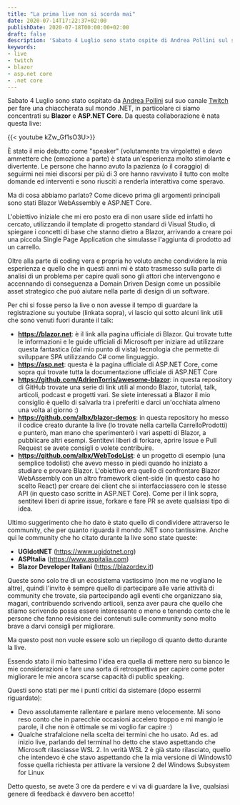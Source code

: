 ```yaml
---
title: "La prima live non si scorda mai"
date: 2020-07-14T17:22:37+02:00
publishDate: 2020-07-18T00:00:00+02:00
draft: false
description: 'Sabato 4 Luglio sono stato ospite di Andrea Pollini sul suo canale Twitch per chiaccherare di Blazor e ASP.NET Core. Essendo stato il mio debutto come "speaker" ho voluto scrivere questo post per analizzare come è andata questa bella esperienza.'
keywords:
- live
- twitch
- blazor
- asp.net core
- .net core
---
```


Sabato 4 Luglio sono stato ospitato da [Andrea Pollini](https://andreapollini.com/) sul suo canale [Twitch](https://www.twitch.tv/profandreapollini) per fare una chiaccherata sul mondo .NET, in particolare ci siamo concentrati su **Blazor** e **ASP.NET Core**. Da questa collaborazione è nata questa live:

{{< youtube kZw_Gf1sO3U>}}

È stato il mio debutto come "speaker" (volutamente tra virgolette) e devo ammettere che (emozione a parte) è stata un'esperienza molto stimolante e divertente. Le persone che hanno avuto la pazienza (o il coraggio) di seguirmi nei miei discorsi per più di 3 ore hanno ravvivato il tutto con molte domande ed interventi e sono riusciti a renderla interattiva come speravo.

Ma di cosa abbiamo parlato? Come dicevo prima gli argomenti principali sono stati Blazor WebAssembly e ASP.NET Core.

L'obiettivo iniziale che mi ero posto era di non usare slide ed infatti ho cercato, utilizzando il template di progetto standard di Visual Studio, di spiegare i concetti di base che stanno dietro a Blazor, arrivando a creare poi una piccola Single Page Application che simulasse l'aggiunta di prodotto ad un carrello.

Oltre alla parte di coding vera e propria ho voluto anche condividere la mia esperienza e quello che in questi anni mi è stato trasmesso sulla parte di analisi di un problema per capire quali sono gli attori che intervengono e accennando di conseguenza a Domain Driven Design come un possibile asset strategico che può aiutare nella parte di design di un software.

Per chi si fosse perso la live o non avesse il tempo di guardare la registrazione su youtube (linkata sopra), vi lascio qui sotto alcuni link utili che sono venuti fuori durante il talk:

- **https://blazor.net**: è il link alla pagina ufficiale di Blazor. Qui trovate tutte le informazioni e le guide ufficiali di Microsoft per iniziare ad utilizzare questa fantastica (dal mio punto di vista) tecnologia che permette di sviluppare SPA utilizzando C# come linguaggio.
- **https://asp.net**: questa è la pagina ufficiale di ASP.NET Core, come sopra qui trovate tutta la documentazione ufficiale di ASP.NET Core
- **https://github.com/AdrienTorris/awesome-blazor**: in questa repository di GitHub trovate una serie di link utili al mondo Blazor, tutorial, talk, articoli, podcast e progetti vari. Se siete interessati a Blazor il mio consiglio è quello di salvarla tra i preferiti e darci un'occhiata almeno una volta al giorno :)
- **https://github.com/albx/blazor-demos**: in questa repository ho messo il codice creato durante la live (lo trovate nella cartella CarrelloProdotti) e punterò, man mano che sperimenterò i vari aspetti di Blazor, a pubblicare altri esempi. Sentitevi liberi di forkare, aprire Issue e Pull Request se avete consigli o volete contribuire.
- **https://github.com/albx/WebTodoList**: è un progetto di esempio (una semplice todolist) che avevo messo in piedi quando ho iniziato a studiare e provare Blazor. L'obiettivo era quello di confrontare Blazor WebAssembly con un altro framework client-side (in questo caso ho scelto React) per creare dei client che si interfacciassero con le stesse API (in questo caso scritte in ASP.NET Core). Come per il link sopra, sentitevi liberi di aprire issue, forkare e fare PR se avete qualsiasi tipo di idea.

Ultimo suggerimento che ho dato è stato quello di condividere attraverso le community, che per quanto riguarda il mondo .NET sono tantissime. Anche qui le community che ho citato durante la live sono state queste:

- **UGIdotNET** (https://www.ugidotnet.org)
- **ASPItalia** (https://www.aspitalia.com)
- **Blazor Developer Italiani** (https://blazordev.it)

Queste sono solo tre di un ecosistema vastissimo (non me ne vogliano le altre), quindi l'invito è sempre quello di partecipare alle varie attività di community che trovate, sia partecipando agli eventi che organizzano sia, magari, contribuendo scrivendo articoli, senza aver paura che quello che stiamo scrivendo possa essere interessante o meno e tenendo conto che le persone che fanno revisione dei contenuti sulle community sono molto brave a darvi consigli per migliorare.

Ma questo post non vuole essere solo un riepilogo di quanto detto durante la live. 

Essendo stato il mio battesimo l'idea era quella di mettere nero su bianco le mie considerazioni e fare una sorta di retrospettiva per capire come poter migliorare le mie ancora scarse capacità di public speaking.

Questi sono stati per me i punti critici da sistemare (dopo essermi riguardato):

- Devo assolutamente rallentare e parlare meno velocemente. Mi sono reso conto che in parecchie occasioni accelero troppo e mi mangio le parole, il che non è ottimale se mi voglio far capire :)
- Qualche strafalcione nella scelta dei termini che ho usato. Ad es. ad inizio live, parlando del terminal ho detto che stavo aspettando che Microsoft rilasciasse WSL 2. In verità WSL 2 è già stato rilasciato, quello che intendevo è che stavo aspettando che la mia versione di Windows10 fosse quella richiesta per attivare la versione 2 del Windows Subsystem for Linux

Detto questo, se avete 3 ore da perdere e vi va di guardare la live, qualsiasi genere di feedback è davvero ben accetto!